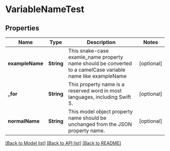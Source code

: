 # VariableNameTest

## Properties
Name | Type | Description | Notes
------------ | ------------- | ------------- | -------------
**exampleName** | **String** | This snake-case examle_name property name should be converted to a camelCase variable name like exampleName | [optional] 
**_for** | **String** | This property name is a reserved word in most languages, including Swift 5. | [optional] 
**normalName** | **String** | This model object property name should be unchanged from the JSON property name. | [optional] 

[[Back to Model list]](../README.md#documentation-for-models) [[Back to API list]](../README.md#documentation-for-api-endpoints) [[Back to README]](../README.md)


